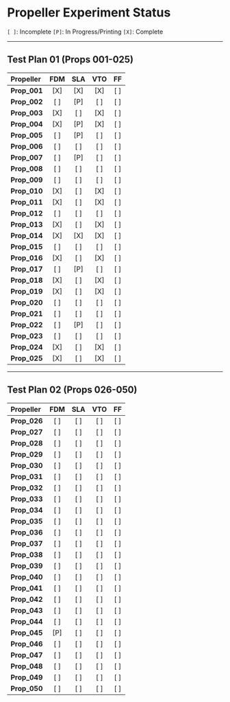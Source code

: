 # Propeller Experiment Status

`[ ]`: Incomplete
`[P]`: In Progress/Printing
`[X]`: Complete

---

## Test Plan 01 (Props 001-025)

| Propeller    | FDM | SLA | VTO | FF  |
|:-------------|:---:|:---:|:---:|:---:|
| **Prop_001** | [X] | [X] | [X] | [ ] |
| **Prop_002** | [ ] | [P] | [ ] | [ ] |
| **Prop_003** | [X] | [ ] | [X] | [ ] |
| **Prop_004** | [X] | [P] | [X] | [ ] |
| **Prop_005** | [ ] | [P] | [ ] | [ ] |
| **Prop_006** | [ ] | [ ] | [ ] | [ ] |
| **Prop_007** | [ ] | [P] | [ ] | [ ] |
| **Prop_008** | [ ] | [ ] | [ ] | [ ] |
| **Prop_009** | [ ] | [ ] | [ ] | [ ] |
| **Prop_010** | [X] | [ ] | [X] | [ ] |
| **Prop_011** | [X] | [ ] | [X] | [ ] |
| **Prop_012** | [ ] | [ ] | [ ] | [ ] |
| **Prop_013** | [X] | [ ] | [X] | [ ] |
| **Prop_014** | [X] | [X] | [X] | [ ] |
| **Prop_015** | [ ] | [ ] | [ ] | [ ] |
| **Prop_016** | [X] | [ ] | [X] | [ ] |
| **Prop_017** | [ ] | [P] | [ ] | [ ] |
| **Prop_018** | [X] | [ ] | [X] | [ ] |
| **Prop_019** | [X] | [ ] | [X] | [ ] |
| **Prop_020** | [ ] | [ ] | [ ] | [ ] |
| **Prop_021** | [ ] | [ ] | [ ] | [ ] |
| **Prop_022** | [ ] | [P] | [ ] | [ ] |
| **Prop_023** | [ ] | [ ] | [ ] | [ ] |
| **Prop_024** | [X] | [ ] | [X] | [ ] |
| **Prop_025** | [X] | [ ] | [X] | [ ] |

---

## Test Plan 02 (Props 026-050)

| Propeller    | FDM | SLA | VTO | FF  |
|:-------------|:---:|:---:|:---:|:---:|
| **Prop_026** | [ ] | [ ] | [ ] | [ ] |
| **Prop_027** | [ ] | [ ] | [ ] | [ ] |
| **Prop_028** | [ ] | [ ] | [ ] | [ ] |
| **Prop_029** | [ ] | [ ] | [ ] | [ ] |
| **Prop_030** | [ ] | [ ] | [ ] | [ ] |
| **Prop_031** | [ ] | [ ] | [ ] | [ ] |
| **Prop_032** | [ ] | [ ] | [ ] | [ ] |
| **Prop_033** | [ ] | [ ] | [ ] | [ ] |
| **Prop_034** | [ ] | [ ] | [ ] | [ ] |
| **Prop_035** | [ ] | [ ] | [ ] | [ ] |
| **Prop_036** | [ ] | [ ] | [ ] | [ ] |
| **Prop_037** | [ ] | [ ] | [ ] | [ ] |
| **Prop_038** | [ ] | [ ] | [ ] | [ ] |
| **Prop_039** | [ ] | [ ] | [ ] | [ ] |
| **Prop_040** | [ ] | [ ] | [ ] | [ ] |
| **Prop_041** | [ ] | [ ] | [ ] | [ ] |
| **Prop_042** | [ ] | [ ] | [ ] | [ ] |
| **Prop_043** | [ ] | [ ] | [ ] | [ ] |
| **Prop_044** | [ ] | [ ] | [ ] | [ ] |
| **Prop_045** | [P] | [ ] | [ ] | [ ] |
| **Prop_046** | [ ] | [ ] | [ ] | [ ] |
| **Prop_047** | [ ] | [ ] | [ ] | [ ] |
| **Prop_048** | [ ] | [ ] | [ ] | [ ] |
| **Prop_049** | [ ] | [ ] | [ ] | [ ] |
| **Prop_050** | [ ] | [ ] | [ ] | [ ] |